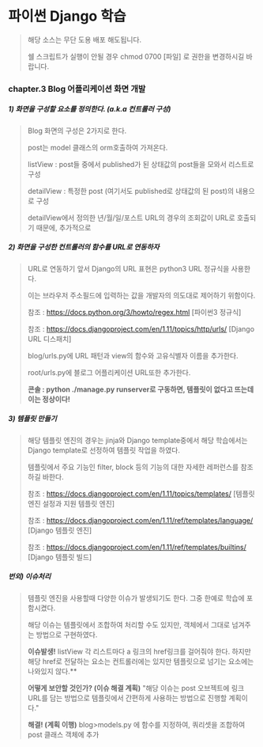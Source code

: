 # 파이썬 Django 학습
> 해당 소스는 무단 도용 배포 해도됩니다.
>
> 쉘 스크립트가 실행이 안될 경우 chmod 0700 [파일] 로 권한을 변경하시길 바랍니다.

### chapter.3 Blog 어플리케이션 화면 개발
##### 1) 화면을 구성할 요소를 정의한다. (a.k.a 컨트롤러 구성)
> Blog 화면의 구성은 2가지로 한다.
>
> post는 model 클래스의 orm호출하여 가져온다.
>
> listView :  post들 중에서 published가 된 상태값의 post들을 모와서 리스트로 구성
>
> detailView :  특정한 post (여기서도 published로 상태값의 된 post)의 내용으로 구성
>
> detailView에서 정의한 년/월/일/포스트 URL의 경우의 조회값이 URL로 호출되기 때문에, 추가적으로 
##### 2) 화면을 구성한 컨트롤러의 함수를 URL로 연동하자
> URL로 연동하기 앞서 Django의 URL 표현은 python3 URL 정규식을 사용한다.
> 
> 이는 브라우저 주소필드에 입력하는 값을 개발자의 의도대로 제어하기 위함이다.
>
> 참조 : https://docs.python.org/3/howto/regex.html [파이썬3 정규식]
>
> 참조 : https://docs.djangoproject.com/en/1.11/topics/http/urls/ [Django URL 디스패치]
> 
> blog/urls.py에 URL 패턴과 view의 함수와 고유식별자 이름을 추가한다.
>
> root/urls.py에 블로그 어플리케이션 URL또한 추가한다.
>
> **콘솔 : python ./manage.py runserver로 구동하면, 템플릿이 없다고 뜨는데 이는 정상이다!**
##### 3) 템플릿 만들기
> 해당 템플릿 엔진의 경우는 jinja와 Django template중에서 해당 학습에서는 Django template로 선정하여 템플릿 작업을 하였다.
>
> 템플릿에서 주요 기능인 filter, block 등의 기능의 대한 자세한 레퍼런스를 참조하길 바한다.
>
> 참조 : https://docs.djangoproject.com/en/1.11/topics/templates/ [템플릿 엔진 설정과 지원 템플릿 엔진]
>
> 참조 :  https://docs.djangoproject.com/en/1.11/ref/templates/language/ [Django 템플릿 엔진]
>
> 참조 :  https://docs.djangoproject.com/en/1.11/ref/templates/builtins/ [Django 템플릿 빌드]
##### 번외) 이슈처리
> 템플릿 엔진을 사용할때 다양한 이슈가 발생되기도 한다. 그중 한예로 학습에 포함시켰다.
>
> 해당 이슈는 템플릿에서 조합하여 처리할 수도 있지만, 객체에서 그대로 넘겨주는 방법으로 구현하였다.
> 
> **이슈발생!**
> listView 각 리스트마다 a 링크의 href링크를 걸어줘야 한다. 하지만 해당 href로 전달하는 요소는 컨트롤러에는 있지만 템플릿으로 넘기는 요소에는 나와있지 않다.**
> 
> **어떻게 보안할 것인가? (이슈 해결 계획)**
> "해당 이슈는 post 오브젝트에 링크URL를 담는 방법으로 템플릿에서 간편하게 사용하는 방법으로 진행할 계획이다."
>  
> **해결! (계획 이행)**
> blog>models.py 에 함수를 지정하여, 쿼리셋을 조합하여 post 클래스 객체에 추가
